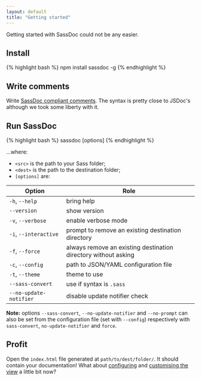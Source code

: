 ```yaml
---
layout: default
title: "Getting started"
---
```


Getting started with SassDoc could not be any easier.

## Install

{% highlight bash %}
npm install sassdoc -g
{% endhighlight %}

## Write comments

Write [SassDoc compliant comments](/annotations/). The syntax is pretty close to JSDoc's although we took some liberty with it.

## Run SassDoc

{% highlight bash %}
sassdoc <src> <dest> [options]
{% endhighlight %}

...where:

* `<src>` is the path to your Sass folder;
* `<dest>` is the path to the destination folder;
* `[options]` are:

| Option                 | Role                                                           |
|------------------------|----------------------------------------------------------------|
| `-h`, `--help`         | bring help                                                     |
| `--version`            | show version                                                   |
| `-v`, `--verbose`      | enable verbose mode                                            |
| `-i`, `--interactive`  | prompt to remove an existing destination directory             |
| `-f`, `--force`        | always remove an existing destination directory without asking |
| `-c`, `--config`       | path to JSON/YAML configuration file                           |
| `-t`, `--theme`        | theme to use                                                   |
| `--sass-convert`       | use if syntax is `.sass`                                       |
| `--no-update-notifier` | disable update notifier check                                  |

<p class="note  note--info"><strong>Note:</strong> options <code>--sass-convert</code>, <code>--no-update-notifier</code> and <code>--no-prompt</code> can also be set from the configuration file (set with <code>--config</code>) respectively with <code>sass-convert</code>, <code>no-update-notifier</code> and <code>force</code>.</p>

## Profit

Open the `index.html` file generated at `path/to/dest/folder/`. It should contain your documentation! What about [configuring](/configuration/) and [customising the view](/customising-the-view) a little bit now?
